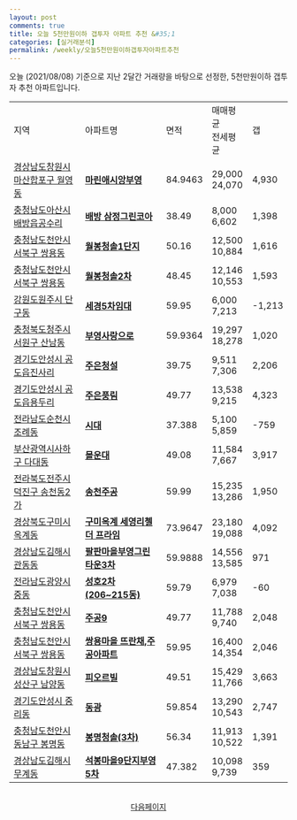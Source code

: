 ```yaml
---
layout: post
comments: true
title: 오늘 5천만원이하 갭투자 아파트 추천 &#35;1
categories: [실거래분석]
permalink: /weekly/오늘5천만원이하갭투자아파트추천
---
```


오늘 (2021/08/08) 기준으로 지난 2달간 거래량을 바탕으로 선정한,
5천만원이하 갭투자 추천 아파트입니다.

<table class="sortable">
  <tr>
    <td>지역</td>
    <td>아파트명</td>
    <td>면적</td>
    <td>매매평균<br>전세평균</td>
    <td>갭</td>
  </tr>

  <tr class="item">
    <td><a href="/apt/경상남도창원시마산합포구월영동">경상남도창원시마산합포구 월영동</a></td>
    <td style="font-weight: bold;"><a href="https://search.naver.com/search.naver?query=월영동 마린애시앙부영">마린애시앙부영</a></td>
    <td>84.9463</td>
    <td>29,000<br>24,070</td>
    <td>4,930</td>
  </tr>

  <tr class="item">
    <td><a href="/apt/충청남도아산시배방읍공수리">충청남도아산시 배방읍공수리</a></td>
    <td style="font-weight: bold;"><a href="https://search.naver.com/search.naver?query=배방읍공수리 배방 삼정그린코아">배방 삼정그린코아</a></td>
    <td>38.49</td>
    <td>8,000<br>6,602</td>
    <td>1,398</td>
  </tr>

  <tr class="item">
    <td><a href="/apt/충청남도천안시서북구쌍용동">충청남도천안시서북구 쌍용동</a></td>
    <td style="font-weight: bold;"><a href="https://search.naver.com/search.naver?query=쌍용동 월봉청솔1단지">월봉청솔1단지</a></td>
    <td>50.16</td>
    <td>12,500<br>10,884</td>
    <td>1,616</td>
  </tr>

  <tr class="item">
    <td><a href="/apt/충청남도천안시서북구쌍용동">충청남도천안시서북구 쌍용동</a></td>
    <td style="font-weight: bold;"><a href="https://search.naver.com/search.naver?query=쌍용동 월봉청솔2차">월봉청솔2차</a></td>
    <td>48.45</td>
    <td>12,146<br>10,553</td>
    <td>1,593</td>
  </tr>

  <tr class="item">
    <td><a href="/apt/강원도원주시단구동">강원도원주시 단구동</a></td>
    <td style="font-weight: bold;"><a href="https://search.naver.com/search.naver?query=단구동 세경5차임대">세경5차임대</a></td>
    <td>59.95</td>
    <td>6,000<br>7,213</td>
    <td>-1,213</td>
  </tr>

  <tr class="item">
    <td><a href="/apt/충청북도청주시서원구산남동">충청북도청주시서원구 산남동</a></td>
    <td style="font-weight: bold;"><a href="https://search.naver.com/search.naver?query=산남동 부영사랑으로">부영사랑으로</a></td>
    <td>59.9364</td>
    <td>19,297<br>18,278</td>
    <td>1,020</td>
  </tr>

  <tr class="item">
    <td><a href="/apt/경기도안성시공도읍진사리">경기도안성시 공도읍진사리</a></td>
    <td style="font-weight: bold;"><a href="https://search.naver.com/search.naver?query=공도읍진사리 주은청설">주은청설</a></td>
    <td>39.75</td>
    <td>9,511<br>7,306</td>
    <td>2,206</td>
  </tr>

  <tr class="item">
    <td><a href="/apt/경기도안성시공도읍용두리">경기도안성시 공도읍용두리</a></td>
    <td style="font-weight: bold;"><a href="https://search.naver.com/search.naver?query=공도읍용두리 주은풍림">주은풍림</a></td>
    <td>49.77</td>
    <td>13,538<br>9,215</td>
    <td>4,323</td>
  </tr>

  <tr class="item">
    <td><a href="/apt/전라남도순천시조례동">전라남도순천시 조례동</a></td>
    <td style="font-weight: bold;"><a href="https://search.naver.com/search.naver?query=조례동 시대">시대</a></td>
    <td>37.388</td>
    <td>5,100<br>5,859</td>
    <td>-759</td>
  </tr>

  <tr class="item">
    <td><a href="/apt/부산광역시사하구다대동">부산광역시사하구 다대동</a></td>
    <td style="font-weight: bold;"><a href="https://search.naver.com/search.naver?query=다대동 몰운대">몰운대</a></td>
    <td>49.08</td>
    <td>11,584<br>7,667</td>
    <td>3,917</td>
  </tr>

  <tr class="item">
    <td><a href="/apt/전라북도전주시덕진구송천동2가">전라북도전주시덕진구 송천동2가</a></td>
    <td style="font-weight: bold;"><a href="https://search.naver.com/search.naver?query=송천동2가 송천주공">송천주공</a></td>
    <td>59.99</td>
    <td>15,235<br>13,286</td>
    <td>1,950</td>
  </tr>

  <tr class="item">
    <td><a href="/apt/경상북도구미시옥계동">경상북도구미시 옥계동</a></td>
    <td style="font-weight: bold;"><a href="https://search.naver.com/search.naver?query=옥계동 구미옥계 세영리첼 더 프라임">구미옥계 세영리첼 더 프라임</a></td>
    <td>73.9647</td>
    <td>23,180<br>19,088</td>
    <td>4,092</td>
  </tr>

  <tr class="item">
    <td><a href="/apt/경상남도김해시관동동">경상남도김해시 관동동</a></td>
    <td style="font-weight: bold;"><a href="https://search.naver.com/search.naver?query=관동동 팔판마을부영그린타운3차">팔판마을부영그린타운3차</a></td>
    <td>59.9888</td>
    <td>14,556<br>13,585</td>
    <td>971</td>
  </tr>

  <tr class="item">
    <td><a href="/apt/전라남도광양시중동">전라남도광양시 중동</a></td>
    <td style="font-weight: bold;"><a href="https://search.naver.com/search.naver?query=중동 성호2차(206~215동)">성호2차(206~215동)</a></td>
    <td>59.79</td>
    <td>6,979<br>7,038</td>
    <td>-60</td>
  </tr>

  <tr class="item">
    <td><a href="/apt/충청남도천안시서북구쌍용동">충청남도천안시서북구 쌍용동</a></td>
    <td style="font-weight: bold;"><a href="https://search.naver.com/search.naver?query=쌍용동 주공9">주공9</a></td>
    <td>49.77</td>
    <td>11,788<br>9,740</td>
    <td>2,048</td>
  </tr>

  <tr class="item">
    <td><a href="/apt/충청남도천안시서북구쌍용동">충청남도천안시서북구 쌍용동</a></td>
    <td style="font-weight: bold;"><a href="https://search.naver.com/search.naver?query=쌍용동 쌍용마을 뜨란채,주공아파트">쌍용마을 뜨란채,주공아파트</a></td>
    <td>59.95</td>
    <td>16,400<br>14,354</td>
    <td>2,046</td>
  </tr>

  <tr class="item">
    <td><a href="/apt/경상남도창원시성산구남양동">경상남도창원시성산구 남양동</a></td>
    <td style="font-weight: bold;"><a href="https://search.naver.com/search.naver?query=남양동 피오르빌">피오르빌</a></td>
    <td>49.51</td>
    <td>15,429<br>11,766</td>
    <td>3,663</td>
  </tr>

  <tr class="item">
    <td><a href="/apt/경기도안성시중리동">경기도안성시 중리동</a></td>
    <td style="font-weight: bold;"><a href="https://search.naver.com/search.naver?query=중리동 동광">동광</a></td>
    <td>59.854</td>
    <td>13,290<br>10,543</td>
    <td>2,747</td>
  </tr>

  <tr class="item">
    <td><a href="/apt/충청남도천안시동남구봉명동">충청남도천안시동남구 봉명동</a></td>
    <td style="font-weight: bold;"><a href="https://search.naver.com/search.naver?query=봉명동 봉명청솔(3차)">봉명청솔(3차)</a></td>
    <td>56.34</td>
    <td>11,913<br>10,522</td>
    <td>1,391</td>
  </tr>

  <tr class="item">
    <td><a href="/apt/경상남도김해시무계동">경상남도김해시 무계동</a></td>
    <td style="font-weight: bold;"><a href="https://search.naver.com/search.naver?query=무계동 석봉마을9단지부영5차">석봉마을9단지부영5차</a></td>
    <td>47.382</td>
    <td>10,098<br>9,739</td>
    <td>359</td>
  </tr>

</table>
<br>
<center><a href="/weekly/오늘5천만원이하갭투자아파트추천2">다음페이지</a></center>
<br><br>
